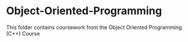 # Object-Oriented-Programming
This folder contains coursework from the Object Oriented Programming (C++) Course
